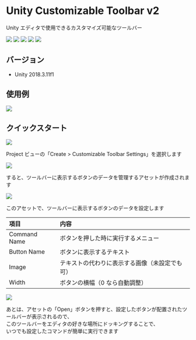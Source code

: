 # Unity Customizable Toolbar v2

Unity エディタで使用できるカスタマイズ可能なツールバー

[![](https://img.shields.io/github/release/baba-s/unity-customizable-toolbar-v2.svg?label=latest%20version)](https://github.com/baba-s/unity-customizable-toolbar-v2/releases)
[![](https://img.shields.io/github/release-date/baba-s/unity-customizable-toolbar-v2.svg)](https://github.com/baba-s/unity-customizable-toolbar-v2/releases)
![](https://img.shields.io/badge/Unity-2018.3%2B-red.svg)
![](https://img.shields.io/badge/.NET-4.x-orange.svg)
[![](https://img.shields.io/github/license/baba-s/unity-customizable-toolbar-v2.svg)](https://github.com/baba-s/unity-customizable-toolbar-v2/blob/master/LICENSE)

## バージョン

- Unity 2018.3.11f1

## 使用例

![](https://cdn-ak.f.st-hatena.com/images/fotolife/b/baba_s/20190430/20190430180307.png)

## クイックスタート

![](https://cdn-ak.f.st-hatena.com/images/fotolife/b/baba_s/20190430/20190430180305.png)

Project ビューの「Create > Customizable Toolbar Settings」を選択します  

![](https://cdn-ak.f.st-hatena.com/images/fotolife/b/baba_s/20190430/20190430180301.png)

すると、ツールバーに表示するボタンのデータを管理するアセットが作成されます  

![](https://cdn-ak.f.st-hatena.com/images/fotolife/b/baba_s/20190430/20190430180303.png)

このアセットで、ツールバーに表示するボタンのデータを設定します  

|項目|内容|
|:--|:--|
|Command Name|ボタンを押した時に実行するメニュー|
|Button Name|ボタンに表示するテキスト|
|Image|テキストの代わりに表示する画像（未設定でも可）|
|Width|ボタンの横幅（0 なら自動調整）|

![](https://cdn-ak.f.st-hatena.com/images/fotolife/b/baba_s/20190430/20190430180307.png)

あとは、アセットの「Open」ボタンを押すと、設定したボタンが配置されたツールバーが表示されるので、  
このツールバーをエディタの好きな場所にドッキングすることで、  
いつでも設定したコマンドが簡単に実行できます  
